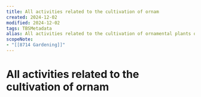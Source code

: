 ```yaml
---
title: All activities related to the cultivation of ornam
created: 2024-12-02
modified: 2024-12-02
tags: TBSMetadata
alias: All activities related to the cultivation of ornamental plants or plants for food, for non-commercial purposes. For the cultivation of fruits, vegetables, flowers and ornamental plants for commercial purposes, use "Horticulture".
scopeNote:
- "[[8714 Gardening]]"
---
```

# All activities related to the cultivation of ornam
